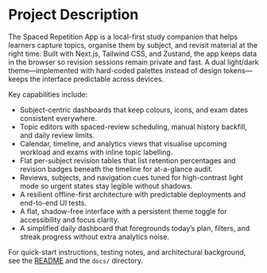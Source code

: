 # Project Description

The Spaced Repetition App is a local-first study companion that helps learners capture topics, organise them by subject, and revisit material at the right time. Built with Next.js, Tailwind CSS, and Zustand, the app keeps data in the browser so revision sessions remain private and fast. A dual light/dark theme—implemented with hard-coded palettes instead of design tokens—keeps the interface predictable across devices.

Key capabilities include:

- Subject-centric dashboards that keep colours, icons, and exam dates consistent everywhere.
- Topic editors with spaced-review scheduling, manual history backfill, and daily review limits.
- Calendar, timeline, and analytics views that visualise upcoming workload and exams with inline topic labelling.
- Flat per-subject revision tables that list retention percentages and revision badges beneath the timeline for at-a-glance audit.
- Reviews, subjects, and navigation cues tuned for high-contrast light mode so urgent states stay legible without shadows.
- A resilient offline-first architecture with predictable deployments and end-to-end UI tests.
- A flat, shadow-free interface with a persistent theme toggle for accessibility and focus clarity.
- A simplified daily dashboard that foregrounds today’s plan, filters, and streak progress without extra analytics noise.

For quick-start instructions, testing notes, and architectural background, see the [README](README.md) and the `docs/` directory.
